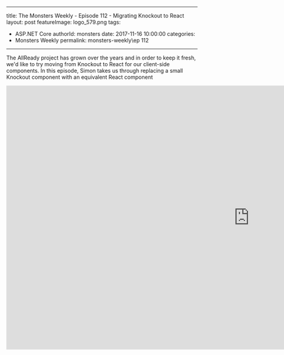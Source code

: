 
---
title: The Monsters Weekly - Episode  112 -  Migrating Knockout to React
layout: post
featureImage: logo_579.png
tags: 
  - ASP.NET Core
authorId: monsters
date: 2017-11-16 10:00:00
categories:
  - Monsters Weekly
permalink: monsters-weekly\ep 112
---

The AllReady project has grown over the years and in order to keep it fresh, we'd like to try moving from Knockout to React for our client-side components. In this episode, Simon takes us through replacing a small Knockout component with an equivalent React component

<!--more-->
<iframe width="1280" height="696" src="https://www.youtube.com/embed/NufcXoeCnvc" frameborder="0" allow="accelerometer; autoplay; encrypted-media; gyroscope; picture-in-picture" allowfullscreen></iframe>
